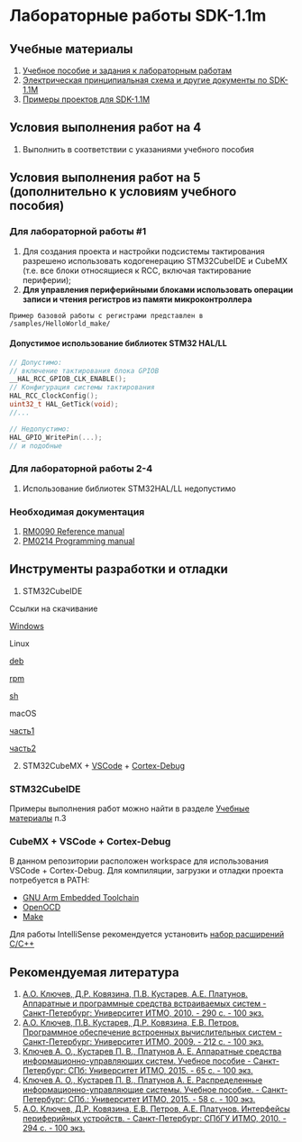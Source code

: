 # Лабораторные работы SDK-1.1m

## Учебные материалы

1. [Учебное пособие и задания к лабораторным работам](https://disk.yandex.ru/i/mNxvWKNR1thdyA)
1. [Электрическая принципиальная схема и другие документы по SDK-1.1M](https://disk.yandex.ru/d/GucbJAt-4ZunLA)
1. [Примеры проектов для SDK-1.1M](https://github.com/lmtspbru/SDK-1.1M)

## Условия выполнения работ на 4

1. Выполнить в соответствии с указаниями учебного пособия

## Условия выполнения работ на 5 (дополнительно к условиям учебного пособия)

### Для лабораторной работы #1

1. Для создания проекта и настройки подсистемы тактирования разрешено использовать кодогенерацию STM32CubeIDE и CubeMX (т.е. все блоки относящиеся к RCC, включая тактирование периферии);
1. **Для управления периферийными блоками использовать операции записи и чтения регистров из памяти микроконтроллера**

```Пример базовой работы с регистрами представлен в /samples/HelloWorld_make/```

#### Допустимое использование библиотек STM32 HAL/LL

```C
// Допустимо:
// включение тактирования блока GPIOB
__HAL_RCC_GPIOB_CLK_ENABLE();
// Конфигурация системы тактирования
HAL_RCC_ClockConfig();
uint32_t HAL_GetTick(void);
//... 

// Недопустимо:
HAL_GPIO_WritePin(...);
// и подобные
```

### Для лабораторной работы 2-4

1. Использование библиотек STM32HAL/LL недопустимо

### Необходимая документация

1. [RM0090 Reference manual](https://www.st.com/resource/en/reference_manual/dm00031020-stm32f405-415-stm32f407-417-stm32f427-437-and-stm32f429-439-advanced-arm-based-32-bit-mcus-stmicroelectronics.pdf)
2. [PM0214 Programming manual](https://www.st.com/resource/en/programming_manual/pm0214-stm32-cortexm4-mcus-and-mpus-programming-manual-stmicroelectronics.pdf)

## Инструменты разработки и отладки

1. STM32CubeIDE

Ссылки на скачивание

[Windows](https://disk.yandex.ru/d/G94ssKUJKjApeQ)

Linux

[deb](https://disk.yandex.ru/d/whkflRO26zuxNg)

[rpm](https://disk.yandex.ru/d/UdT3zghFEq6LSg)

[sh](https://disk.yandex.ru/d/of-QI10rmBiABA)

macOS

[часть1](https://disk.yandex.ru/d/UQi6RtPGk5bG1Q)

[часть2](https://disk.yandex.ru/d/qF83EFucY-ZmIg)

2. STM32CubeMX + [VSCode](https://code.visualstudio.com/) + [Cortex-Debug](https://marketplace.visualstudio.com/items?itemName=marus25.cortex-debug)

### STM32CubeIDE

Примеры выполнения работ можно найти в разделе [Учебные материалы](#учебные-материалы) п.3

### CubeMX + VSCode + Cortex-Debug

В данном репозитории расположен workspace для использования VSCode + Cortex-Debug. Для компиляции, загрузки и отладки проекта потребуется в PATH:

* [GNU Arm Embedded Toolchain](https://developer.arm.com/downloads/-/gnu-rm)
* [OpenOCD](https://openocd.org/)
* [Make](https://www.gnu.org/software/make/)

Для работы IntelliSense рекомендуется установить [набор расширений C/C++](https://marketplace.visualstudio.com/items?itemName=ms-vscode.cpptools)

## Рекомендуемая литература

1. [А.О. Ключев, Д.Р. Ковязина, П.В. Кустарев, А.Е. Платунов. Аппаратные и программные средства встраиваемых систем - Санкт-Петербург: Университет ИТМО, 2010. - 290 с. - 100 экз.](http://books.ifmo.ru/file/pdf/686.pdf)
2. [А.О. Ключев, П.В. Кустарев, Д.Р. Ковязина, Е.В. Петров. Программное обеспечение встроенных вычислительных систем - Санкт-Петербург: Университет ИТМО, 2009. - 212 с. - 100 экз.](http://books.ifmo.ru/file/pdf/499.pdf)
3. [Ключев А. О., Кустарев П. В., Платунов А. Е. Аппаратные средства информационно-управляющих систем. Учебное пособие - Санкт-Петербург: СПб: Университет ИТМО, 2015. - 65 с. - 100 экз.](http://books.ifmo.ru/file/pdf/1723.pdf)
4. [Ключев А. О., Кустарев П. В., Платунов А. Е. Распределенные информационно-управляющие системы. Учебное пособие. - Санкт-Петербург: СПб.: Университет ИТМО, 2015. - 58 с. - 100 экз.](http://books.ifmo.ru/file/pdf/1724.pdf)
5. [А.О. Ключев, Д.Р. Ковязина, Е.В. Петров, А.Е. Платунов. Интерфейсы периферийных устройств. - Санкт-Петербург: СПбГУ ИТМО, 2010. - 294 с. - 100 экз.](http://books.ifmo.ru/file/pdf/728.pdf)
